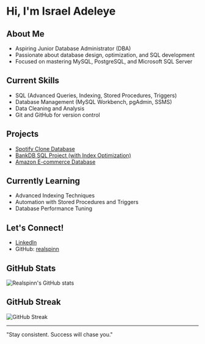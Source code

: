 # Hi, I'm Israel Adeleye 

## About Me
- Aspiring Junior Database Administrator (DBA)
- Passionate about database design, optimization, and SQL development
- Focused on mastering MySQL, PostgreSQL, and Microsoft SQL Server

##  Current Skills
- SQL (Advanced Queries, Indexing, Stored Procedures, Triggers)
- Database Management (MySQL Workbench, pgAdmin, SSMS)
- Data Cleaning and Analysis
- Git and GitHub for version control

## Projects
- [Spotify Clone Database](https://github.com/realspinn/Spotify-Clone-Database)
- [BankDB SQL Project (with Index Optimization)](https://github.com/realspinn/BankDB-SQL-Project)
- [Amazon E-commerce Database](https://github.com/realspinn/Amazon-Ecommerce-Database)

## Currently Learning
- Advanced Indexing Techniques
- Automation with Stored Procedures and Triggers
- Database Performance Tuning

## Let's Connect!
- [LinkedIn](https://www.linkedin.com/in/israel-adeleye-a466b5357/)
- GitHub: [realspinn](https://github.com/realspinn)

## GitHub Stats
![Realspinn's GitHub stats](https://github-readme-stats.vercel.app/api?username=realspinn&show_icons=true&theme=radical)

## GitHub Streak
![GitHub Streak](https://github-readme-streak-stats.herokuapp.com/?user=realspinn&theme=radical)

---

"Stay consistent. Success will chase you." 
